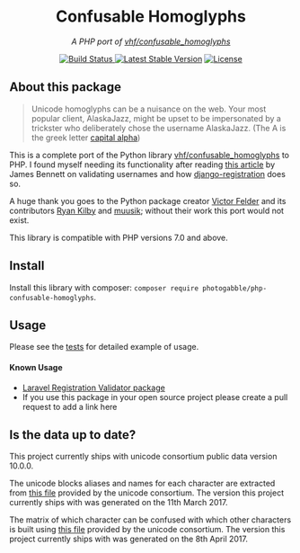 <h1 align="center">Confusable Homoglyphs</h1>
<p align="center"><em>A PHP port of <a href="https://github.com/vhf/confusable_homoglyphs">vhf/confusable_homoglyphs</a></em></p>

<p align="center">
  <a href="https://travis-ci.org/photogabble/php-confusable-homoglyphs"><img src="https://travis-ci.org/photogabble/php-confusable-homoglyphs.svg?branch=master" alt="Build Status">
  <a href="https://packagist.org/packages/photogabble/php-confusable-homoglyphs"><img src="https://poser.pugx.org/photogabble/php-confusable-homoglyphs/v/stable.svg" alt="Latest Stable Version"></a>
  <a href="LICENSE"><img src="https://poser.pugx.org/photogabble/php-confusable-homoglyphs/license.svg" alt="License"></a>
</p>

## About this package

> Unicode homoglyphs can be a nuisance on the web. Your most popular client, AlaskaJazz, might be upset to be impersonated by a trickster who deliberately chose the username ΑlaskaJazz. (The A is the greek letter [capital alpha](http://www.amp-what.com/unicode/search/%CE%91))

This is a complete port of the Python library [vhf/confusable_homoglyphs](https://github.com/vhf/confusable_homoglyphs) to PHP. I found myself needing its functionality after reading [this article](https://www.b-list.org/weblog/2018/feb/11/usernames/) by James Bennett on validating usernames and how [django-registration](https://github.com/ubernostrum/django-registration/blob/1d7d0f01a24b916977016c1d66823a5e4a33f2a0/registration/validators.py) does so.

A huge thank you goes to the Python package creator [Victor Felder](https://github.com/vhf) and its contributors [Ryan Kilby](https://github.com/rpkilby) and [muusik](https://github.com/muusik); without their work this port would not exist.

This library is compatible with PHP versions 7.0 and above.

## Install

Install this library with composer: `composer require photogabble/php-confusable-homoglyphs`.

## Usage

Please see the [tests](https://github.com/photogabble/php-confusable-homoglyphs/tree/master/tests) for detailed example of usage.

#### Known Usage

* [Laravel Registration Validator package ](https://github.com/photogabble/laravel-registration-validator)
* If you use this package in your open source project please create a pull request to add a link here

## Is the data up to date?

This project currently ships with unicode consortium public data version 10.0.0.

The unicode blocks aliases and names for each character are extracted from [this file](http://www.unicode.org/Public/UNIDATA/Scripts.txt) provided by the unicode consortium. The version this project currently ships with was generated on the 11th March 2017.

The matrix of which character can be confused with which other characters is built using [this file](http://www.unicode.org/Public/security/latest/confusables.txt) provided by the unicode consortium. The version this project currently ships with was generated on the 8th April 2017.